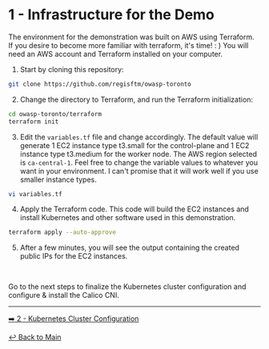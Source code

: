 # 1 - Infrastructure for the Demo

The environment for the demonstration was built on AWS using Terraform. If you desire to become more familiar with terraform, it's time! : ) You will need an AWS account and Terraform installed on your computer.

1. Start by cloning this repository:

```bash
git clone https://github.com/regisftm/owasp-toronto
```

2. Change the directory to Terraform, and run the Terraform initialization:

```bash
cd owasp-toronto/terraform
terraform init
```

3. Edit the `variables.tf` file and change accordingly. The default value will generate 1 EC2 instance type t3.small for the control-plane and 1 EC2 instance type t3.medium for the worker node. The AWS region selected is `ca-central-1`. Feel free to change the variable values to whatever you want in your environment. I can't promise that it will work well if you use smaller instance types.

```bash
vi variables.tf
```

4. Apply the Terraform code. This code will build the EC2 instances and install Kubernetes and other software used in this demonstration.

```bash
terraform apply --auto-approve
```
5. After a few minutes, you will see the output containing the created public IPs for the EC2 instances. 

<pre>

</pre>

Go to the next steps to finalize the Kubernetes cluster configuration and configure & install the Calico CNI.

---

[:arrow_right: 2 - Kubernetes Cluster Configuration](/demo/02-k8s-config.md) <br>

[:leftwards_arrow_with_hook: Back to Main](/README.md)  








